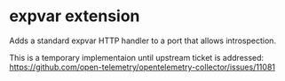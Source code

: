 # expvar extension

Adds a standard expvar HTTP handler to a port that allows introspection.

This is a temporary implementaion until upstream ticket is addressed:
https://github.com/open-telemetry/opentelemetry-collector/issues/11081
